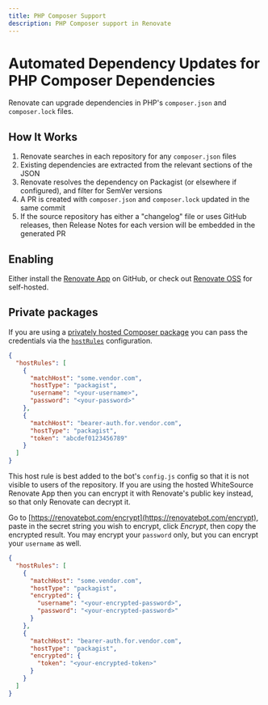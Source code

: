 ```yaml
---
title: PHP Composer Support
description: PHP Composer support in Renovate
---
```


# Automated Dependency Updates for PHP Composer Dependencies

Renovate can upgrade dependencies in PHP's `composer.json` and `composer.lock` files.

## How It Works

1. Renovate searches in each repository for any `composer.json` files
1. Existing dependencies are extracted from the relevant sections of the JSON
1. Renovate resolves the dependency on Packagist (or elsewhere if configured), and filter for SemVer versions
1. A PR is created with `composer.json` and `composer.lock` updated in the same commit
1. If the source repository has either a "changelog" file or uses GitHub releases, then Release Notes for each version will be embedded in the generated PR

## Enabling

Either install the [Renovate App](https://github.com/apps/renovate) on GitHub, or check out [Renovate OSS](https://github.com/renovatebot/renovate) for self-hosted.

## Private packages

If you are using a [privately hosted Composer package](https://getcomposer.org/doc/articles/authentication-for-private-packages.md) you can pass the credentials via the [`hostRules`](https://docs.renovatebot.com/configuration-options/#hostrules) configuration.

```json
{
  "hostRules": [
    {
      "matchHost": "some.vendor.com",
      "hostType": "packagist",
      "username": "<your-username>",
      "password": "<your-password>"
    },
    {
      "matchHost": "bearer-auth.for.vendor.com",
      "hostType": "packagist",
      "token": "abcdef0123456789"
    }
  ]
}
```

This host rule is best added to the bot's `config.js` config so that it is not visible to users of the repository.
If you are using the hosted WhiteSource Renovate App then you can encrypt it with Renovate's public key instead, so that only Renovate can decrypt it.

Go to [https://renovatebot.com/encrypt](https://renovatebot.com/encrypt), paste in the secret string you wish to encrypt, click _Encrypt_, then copy the encrypted result.
You may encrypt your `password` only, but you can encrypt your `username` as well.

```json
{
  "hostRules": [
    {
      "matchHost": "some.vendor.com",
      "hostType": "packagist",
      "encrypted": {
        "username": "<your-encrypted-password>",
        "password": "<your-encrypted-password>"
      }
    },
    {
      "matchHost": "bearer-auth.for.vendor.com",
      "hostType": "packagist",
      "encrypted": {
        "token": "<your-encrypted-token>"
      }
    }
  ]
}
```
